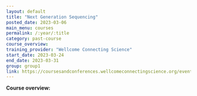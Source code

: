 ```yaml
---
layout: default
title: "Next Generation Sequencing"
posted_date: 2023-03-06
main_menu: courses
permalink: /:year/:title
category: past-course
course_overview: 
training_provider: "Wellcome Connecting Science"
start_date: 2023-03-24
end_date: 2023-03-31
group: group1
link: https://coursesandconferences.wellcomeconnectingscience.org/event/next-generation-sequencing-20230324/
---
```

  
<!-- ### SARS-CoV-2 NGS bioinformatics course 2021 -->


<p align="left"><b >Course overview:</b></p>


